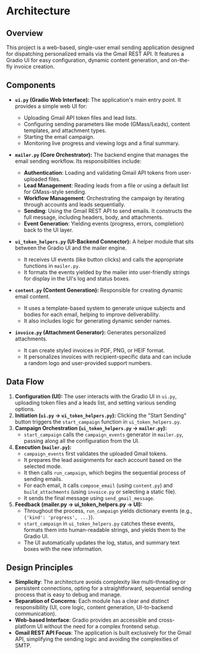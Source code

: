 # Architecture

## Overview
This project is a web-based, single-user email sending application designed for dispatching personalized emails via the Gmail REST API. It features a Gradio UI for easy configuration, dynamic content generation, and on-the-fly invoice creation.

## Components

- **`ui.py` (Gradio Web Interface):** The application's main entry point. It provides a simple web UI for:
    - Uploading Gmail API token files and lead lists.
    - Configuring sending parameters like mode (GMass/Leads), content templates, and attachment types.
    - Starting the email campaign.
    - Monitoring live progress and viewing logs and a final summary.

- **`mailer.py` (Core Orchestrator):** The backend engine that manages the email sending workflow. Its responsibilities include:
    - **Authentication**: Loading and validating Gmail API tokens from user-uploaded files.
    - **Lead Management**: Reading leads from a file or using a default list for GMass-style sending.
    - **Workflow Management**: Orchestrating the campaign by iterating through accounts and leads sequentially.
    - **Sending**: Using the Gmail REST API to send emails. It constructs the full message, including headers, body, and attachments.
    - **Event Generation**: Yielding events (progress, errors, completion) back to the UI layer.

- **`ui_token_helpers.py` (UI-Backend Connector):** A helper module that sits between the Gradio UI and the mailer engine. 
    - It receives UI events (like button clicks) and calls the appropriate functions in `mailer.py`.
    - It formats the events yielded by the mailer into user-friendly strings for display in the UI's log and status boxes.

- **`content.py` (Content Generation):** Responsible for creating dynamic email content.
    - It uses a template-based system to generate unique subjects and bodies for each email, helping to improve deliverability.
    - It also includes logic for generating dynamic sender names.

- **`invoice.py` (Attachment Generator):** Generates personalized attachments.
    - It can create styled invoices in PDF, PNG, or HEIF format.
    - It personalizes invoices with recipient-specific data and can include a random logo and user-provided support numbers.

## Data Flow

1.  **Configuration (UI):** The user interacts with the Gradio UI in `ui.py`, uploading token files and a leads list, and setting various sending options.
2.  **Initiation (`ui.py` -> `ui_token_helpers.py`):** Clicking the "Start Sending" button triggers the `start_campaign` function in `ui_token_helpers.py`.
3.  **Campaign Orchestration (`ui_token_helpers.py` -> `mailer.py`):** 
    - `start_campaign` calls the `campaign_events` generator in `mailer.py`, passing along all the configuration from the UI.
4.  **Execution (`mailer.py`):**
    - `campaign_events` first validates the uploaded Gmail tokens.
    - It prepares the lead assignments for each account based on the selected mode.
    - It then calls `run_campaign`, which begins the sequential process of sending emails.
    - For each email, it calls `compose_email` (using `content.py`) and `build_attachments` (using `invoice.py` or selecting a static file).
    - It sends the final message using `send_gmail_message`.
5.  **Feedback (mailer.py -> ui_token_helpers.py -> UI):**
    - Throughout the process, `run_campaign` yields dictionary events (e.g., `{'kind': 'progress', ...}`).
    - `start_campaign` in `ui_token_helpers.py` catches these events, formats them into human-readable strings, and yields them to the Gradio UI.
    - The UI automatically updates the log, status, and summary text boxes with the new information.

## Design Principles

- **Simplicity**: The architecture avoids complexity like multi-threading or persistent connections, opting for a straightforward, sequential sending process that is easy to debug and manage.
- **Separation of Concerns**: Each module has a clear and distinct responsibility (UI, core logic, content generation, UI-to-backend communication).
- **Web-based Interface**: Gradio provides an accessible and cross-platform UI without the need for a complex frontend setup.
- **Gmail REST API Focus**: The application is built exclusively for the Gmail API, simplifying the sending logic and avoiding the complexities of SMTP.
